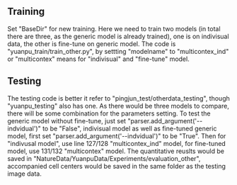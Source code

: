 ## Training
Set "BaseDir" for new training. Here we need to train two models (in total there are three, as the generic model is already trained), one is on indivisual data, the other is fine-tune on generic model. The code  is "yuanpu_train/train_other.py", by settting  "modelname" to "multicontex_ind" or "multicontex" means for "indivisual" and "fine-tune" model.


## Testing
The testing code is better it refer to "pingjun_test/otherdata_testing", though "yuanpu_testing" also has one.
As there would be three models to compare, there will be some combination for the parameters setting.
To test the generic model without fine-tune, just set "parser.add_argument('--indvidual')" to be "False", indivisual model as well as fine-tuned generic model, first set "parser.add_argument('--indvidual')" to be "True". Then for "indivusal model", use line 127/128 "multicontex_ind" model, for fine-tuned model, use 131/132 "multicontex" model. The quantitative reuslts would be saved in "NatureData/YuanpuData/Experiments/evaluation_other", accompanied cell centers would be saved in the same folder as the testing image data.

 
